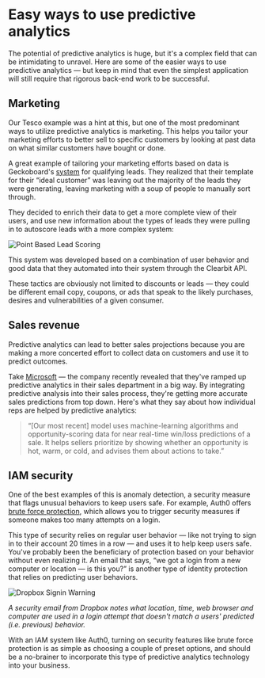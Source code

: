 # Easy ways to use predictive analytics

The potential of predictive analytics is huge, but it's a complex field that can be intimidating to unravel. Here are some of the easier ways to use predictive analytics — but keep in mind that even the simplest application will still require that rigorous back-end work to be successful. 

## Marketing

Our Tesco example was a hint at this, but one of the most predominant ways to utilize predictive analytics is marketing. This helps you tailor your marketing efforts to better sell to specific customers by looking at past data on what similar customers have bought or done. 

A great example of tailoring your marketing efforts based on data is Geckoboard's [system](https://clearbit.com/books/data-driven-sales/inbound-lead-qualification) for qualifying leads. They realized that their template for their “ideal customer” was leaving out the majority of the leads they were generating, leaving marketing with a soup of people to manually sort through. 

They decided to enrich their data to get a more complete view of their users, and use new information about the types of leads they were pulling in to autoscore leads with a more complex system:

![Point Based Lead Scoring](https://cdn.auth0.com/blog/predictive-analysis/advanced-point-based-lead-scoring@1x.png)

This system was developed based on a combination of user behavior and good data that they automated into their system through the Clearbit API. 

These tactics are obviously not limited to discounts or leads — they could be different email copy, coupons, or ads that speak to the likely purchases, desires and vulnerabilities of a given consumer. 

## Sales revenue

Predictive analytics can lead to better sales projections because you are making a more concerted effort to collect data on customers and use it to predict outcomes. 

Take [Microsoft](https://www.microsoft.com/itshowcase/Article/Content/770/Predictive-analytics-improves-the-accuracy-of-forecasted-sales-revenue) — the company recently revealed that they've ramped up predictive analytics in their sales department in a big way. By integrating predictive analysis into their sales process, they're getting more accurate sales predictions from top down. Here's what they say about how individual reps are helped by predictive analytics: 


> “[Our most recent] model uses machine-learning algorithms and opportunity-scoring data for near real-time win/loss predictions of a sale. It helps sellers prioritize by showing whether an opportunity is hot, warm, or cold, and advises them about actions to take.”

## IAM security

One of the best examples of this is anomaly detection, a security measure that flags unusual behaviors to keep users safe. For example, Auth0 offers [brute force protection](https://auth0.com/docs/anomaly-detection), which allows you to trigger security measures if someone makes too many attempts on a login. 

This type of security relies on regular user behavior — like not trying to sign in to their account 20 times in a row — and uses it to help keep users safe. You've probably been the beneficiary of protection based on your behavior without even realizing it. An email that says, “we got a login from a new computer or location — is this you?” is another type of identity protection that relies on predicting user behaviors. 

![Dropbox Signin Warning](https://cdn.auth0.com/blog/predictive-analysis/dropbox-signin-warning.png)

*A security email from Dropbox notes what location, time, web browser and computer are used in a login attempt that doesn't match a users' predicted (i.e. previous) behavior.*

With an IAM system like Auth0, turning on security features like brute force protection is as simple as choosing a couple of preset options, and should be a no-brainer to incorporate this type of predictive analytics technology into your business. 